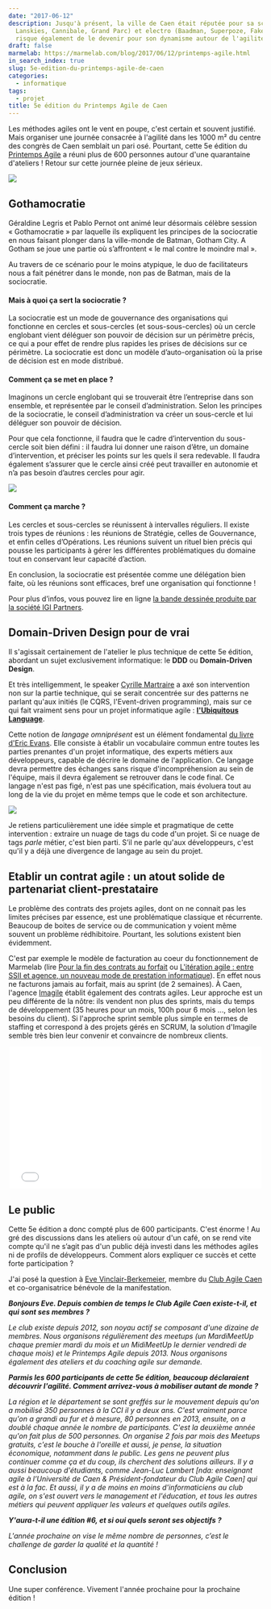 ```yaml
---
date: "2017-06-12"
description: Jusqu'à présent, la ville de Caen était réputée pour sa scène rock (The
  Lanskies, Cannibale, Grand Parc) et electro (Baadman, Superpoze, Fakear). Mais elle
  risque également de le devenir pour son dynamisme autour de l'agilité.
draft: false
marmelab: https://marmelab.com/blog/2017/06/12/printemps-agile.html
in_search_index: true
slug: 5e-edition-du-printemps-agile-de-caen
categories:
  - informatique
tags:
  - projet
title: 5e édition du Printemps Agile de Caen
---
```


Les méthodes agiles ont le vent en poupe, c'est certain et souvent justifié. Mais organiser une journée consacrée à l'agilité dans les 1000 m² du centre des congrès de Caen semblait un pari osé. Pourtant, cette 5e édition du [Printemps Agile](http://www.club-agile-caen.fr/printemps-agile/printemps-agile-2017/) a réuni plus de 600 personnes autour d'une quarantaine d'ateliers ! Retour sur cette journée pleine de jeux sérieux.

<img src="/images/blog/printempsagile/printempsAgile2.jpg" class="responsive" />

## Gothamocratie

Géraldine Legris et Pablo Pernot ont animé leur désormais célèbre session « Gothamocratie » par laquelle ils expliquent les principes de la sociocratie en nous faisant plonger dans la ville-monde de Batman, Gotham City. A Gotham se joue une partie où s’affrontent « le mal contre le moindre mal ».

Au travers de ce scénario pour le moins atypique, le duo de facilitateurs nous a fait pénétrer dans le monde, non pas de Batman, mais de la sociocratie.

#### Mais à quoi ça sert la sociocratie ?

La sociocratie est un mode de gouvernance des organisations qui fonctionne en cercles et sous-cercles (et sous-sous-cercles) où un cercle englobant vient déléguer son pouvoir de décision sur un périmètre précis, ce qui a pour effet de rendre plus rapides les prises de décisions sur ce périmètre. La sociocratie est donc un modèle d’auto-organisation où la prise de décision est en mode distribué.

#### Comment ça se met en place ?

Imaginons un cercle englobant qui se trouverait être l’entreprise dans son ensemble, et représentée par le conseil d’administration. Selon les principes de la sociocratie, le conseil d’administration va créer un sous-cercle et lui déléguer son pouvoir de décision.

Pour que cela fonctionne, il faudra que le cadre d’intervention du sous-cercle soit bien défini : il faudra lui donner une raison d’être, un domaine d’intervention, et préciser les points sur les quels il sera redevable. Il faudra également s’assurer que le cercle ainsi créé peut travailler en autonomie et n’a pas besoin d’autres cercles pour agir.

<img src="/images/blog/printempsagile/gothamocratie.jpg" class="responsive" />

#### Comment ça marche ?

Les cercles et sous-cercles se réunissent à intervalles réguliers. Il existe trois types de réunions : les réunions de Stratégie, celles de Gouvernance, et enfin celles d’Opérations. Les réunions suivent un rituel bien précis qui pousse les participants à gérer les différentes problématiques du domaine tout en conservant leur capacité d’action.

En conclusion, la sociocratie est présentée comme une délégation bien faite, où les réunions sont efficaces, bref une organisation qui fonctionne !

Pour plus d’infos, vous pouvez lire en ligne [la bande dessinée produite par la société IGI Partners](http://labdsurlholacracy.com/bande-dessinee-holacracy).

## Domain-Driven Design pour de vrai

Il s'agissait certainement de l'atelier le plus technique de cette 5e édition, abordant un sujet exclusivement informatique: le **DDD** ou **Domain-Driven Design**.

Et très intelligemment, le speaker [Cyrille Martraire](https://twitter.com/cyriux) a axé son intervention non sur la partie technique, qui se serait concentrée sur des patterns ne parlant qu'aux initiés (le CQRS, l'Event-driven programming), mais sur ce qui fait vraiment sens pour un projet informatique agile : **[l'Ubiquitous Language](https://martinfowler.com/bliki/UbiquitousLanguage.html)**.

Cette notion de *langage omniprésent* est un élément fondamental [du livre d'Eric Evans](https://domainlanguage.com/ddd/). Elle consiste à établir un vocabulaire commun entre toutes les parties prenantes d'un projet informatique, des experts métiers aux développeurs, capable de décrire le domaine de l'application. Ce langage devra permettre des échanges sans risque d'incompréhension au sein de l'équipe, mais il devra également se retrouver dans le code final. Ce langage n'est pas figé, n'est pas une spécification, mais évoluera tout au long de la vie du projet en même temps que le code et son architecture.

<img src="/images/blog/printempsagile/printempsAgile3.jpg" class="responsive" />

Je retiens particulièrement une idée simple et pragmatique de cette intervention : extraire un nuage de tags du code d'un projet. Si ce nuage de tags *parle* métier, c'est bien parti. S’il ne parle qu'aux développeurs, c'est qu'il y a déjà une divergence de langage au sein du projet.

## Etablir un contrat agile : un atout solide de partenariat client-prestataire

Le problème des contrats des projets agiles, dont on ne connait pas les limites précises par essence, est une problématique classique et récurrente. Beaucoup de boites de service ou de communication y voient même souvent un problème rédhibitoire. Pourtant, les solutions existent bien évidemment.

C'est par exemple le modèle de facturation au coeur du fonctionnement de Marmelab (lire [Pour la fin des contrats au forfait](https://marmelab.com/blog/2013/02/11/pour-la-fin-des-contrats-au-forfait.html) ou [L'itération agile : entre SSII et agence, un nouveau mode de prestation informatique](https://marmelab.com/blog/2015/06/11/iteration-agile.html)). En effet nous ne facturons jamais au forfait, mais au sprint (de 2 semaines). À Caen, l'agence [Imagile](https://www.imagile.fr/) établit également des contrats agiles. Leur approche est un peu différente de la nôtre: ils vendent non plus des sprints, mais du temps de développement (35 heures pour un mois, 100h pour 6 mois ..., selon les besoins du client). Si l'approche sprint semble plus simple en termes de staffing et correspond à des projets gérés en SCRUM, la solution d'Imagile semble très bien leur convenir et convaincre de nombreux clients.

<center>
<div class="video-container">
<iframe src="//player.vimeo.com/video/214221693" width="500" height="281" frameborder="0" webkitallowfullscreen mozallowfullscreen allowfullscreen></iframe>
</div>
</center>

## Le public

Cette 5e édition a donc compté plus de 600 participants. C'est énorme ! Au gré des discussions dans les ateliers où autour d'un café, on se rend vite compte qu'il ne s’agit pas d'un public déjà investi dans les méthodes agiles ni de profils de développeurs. Comment alors expliquer ce succès et cette forte participation ?

J'ai posé la question à [Eve Vinclair-Berkemeier](https://twitter.com/Evey_Online), membre du [Club Agile Caen](http://www.club-agile-caen.fr/) et co-organisatrice bénévole de la manifestation.

***Bonjours Eve. Depuis combien de temps le Club Agile Caen existe-t-il, et qui sont ses membres ?***

*Le club existe depuis 2012, son noyau actif se composant d'une dizaine de membres. Nous organisons régulièrement des meetups (un MardiMeetUp chaque premier mardi du mois et un MidiMeetUp le dernier vendredi de chaque mois) et le Printemps Agile depuis 2013. Nous organisons également des ateliers et du coaching agile sur demande.*

***Parmis les 600 participants de cette 5e édition, beaucoup déclaraient découvrir l'agilité. Comment arrivez-vous à mobiliser autant de monde ?***

*La région et le département se sont greffés sur le mouvement depuis qu'on a mobilisé 350 personnes à la CCI il y a deux ans. C'est vraiment parce qu'on a grandi au fur et à mesure, 80 personnes en 2013, ensuite, on a doublé chaque année le nombre de participants. C'est la deuxième année qu'on fait plus de 500 personnes. On organise 2 fois par mois des Meetups gratuits, c'est le bouche à l'oreille et aussi, je pense, la situation économique, notamment dans le public. Les gens ne peuvent plus continuer comme ça et du coup, ils cherchent des solutions ailleurs. Il y a aussi beaucoup d'étudiants, comme Jean-Luc Lambert [nda: enseignant agile à l’Université de Caen & Président-fondateur du Club Agile Caen] qui est à la fac. Et aussi, il y a de moins en moins d'informaticiens au club agile, on s'est ouvert vers le management et l'éducation, et tous les autres métiers qui peuvent appliquer les valeurs et quelques outils agiles.*

***Y'aura-t-il une édition #6, et si oui quels seront ses objectifs ?***

*L'année prochaine on vise le même nombre de personnes, c’est le challenge de garder la qualité et la quantité !*

## Conclusion

Une super conférence. Vivement l'année prochaine pour la prochaine édition !
